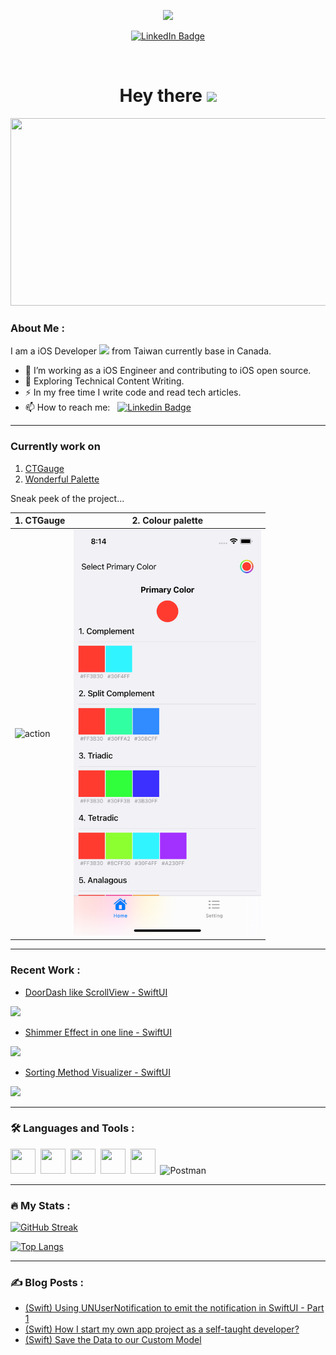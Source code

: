 <p align="center"><img src="https://media.giphy.com/media/M9gbBd9nbDrOTu1Mqx/giphy.gif" width="100"/></p>
<p align="center">
<a href="https://www.linkedin.com/in/hung-chun-tsai-372584175/"><img src="https://img.shields.io/badge/LinkedIn-blue?style=for-the-badge&logo=linkedin&logoColor=white" alt="LinkedIn Badge"></a>

<p align="center"><img src="https://komarev.com/ghpvc/?username=tsaihong1995&style=flat-square&color=blue" alt=""></p>

<h1 align="center">Hey there <img src="https://media.giphy.com/media/hvRJCLFzcasrR4ia7z/giphy.gif" width="40"></h1>

<p align="center"><img src="https://media.giphy.com/media/dWesBcTLavkZuG35MI/giphy.gif" width="600" height="300"  /></p>

### About Me :

I am a iOS Developer <img src="https://media.giphy.com/media/WUlplcMpOCEmTGBtBW/giphy.gif" width="30"> from Taiwan currently base in Canada.

- 🔭 I’m working as a iOS Engineer and contributing to iOS open source.
- 🌱 Exploring Technical Content Writing.
- ⚡ In my free time I write code and read tech articles.
- 📫 How to reach me: &nbsp; [![Linkedin Badge](https://img.shields.io/badge/-Carter-blue?style=flat&logo=Linkedin&logoColor=white)](https://www.linkedin.com/in/hung-chun-tsai-372584175/)

---

### Currently work on 

1. [CTGauge](https://github.com/tsaihong1995/CTGauge)
2. [Wonderful Palette](https://github.com/tsaihong1995/WonderfulPalette)

Sneak peek of the project...

| 1. CTGauge  | 2. Colour palette |
| ------------- | ------------- |
| <img src="https://github.com/tsaihong1995/CTGauge/blob/main/Media/Accessibility-FontSize-2.png" alt="action" width="300"> | <img src="OngoingProject_3.png" alt="action" width="300"> |

---
### Recent Work :
- [DoorDash like ScrollView - SwiftUI](https://github.com/tsaihong1995/AnchorScrollView) 
<p>
<img src="https://media.giphy.com/media/6D1ggFFdbo8u4xkYbr/giphy.gif" width="150"/>
</p>

- [Shimmer Effect in one line - SwiftUI](https://github.com/tsaihong1995/ShimmerEffect)
<p>
<img src="https://media.giphy.com/media/uSSjQzPJi8UgWHJp62/giphy.gif" width="150"/>
</p>

- [Sorting Method Visualizer - SwiftUI](https://github.com/tsaihong1995/SortingMethods) 
<p>
<img src="https://media.giphy.com/media/bwOyFUl9PM6QK6Qmxn/giphy.gif" width="150"/>
</p>

---

### 🛠 Languages and Tools :

<p>
<img src="https://cdn.jsdelivr.net/gh/devicons/devicon/icons/swift/swift-original.svg" width="40" height="40"/>&nbsp;
<img src="https://cdn.jsdelivr.net/gh/devicons/devicon/icons/apple/apple-original.svg" width="40" height="40"/>&nbsp;
<img src="https://cdn.jsdelivr.net/gh/devicons/devicon/icons/atom/atom-original.svg" width="40" height="40"/>&nbsp;
<img src="https://cdn.jsdelivr.net/gh/devicons/devicon/icons/bitbucket/bitbucket-original.svg" width="40" height="40"/>&nbsp;
<img src="https://cdn.jsdelivr.net/gh/devicons/devicon/icons/git/git-original.svg" width="40" height="40"/>&nbsp;          
<img src="https://www.vectorlogo.zone/logos/getpostman/getpostman-icon.svg" title="Postman"  alt="Postman" width="40" height="40"/>&nbsp;
</p>

---

### 🔥 My Stats :
[![GitHub Streak](http://github-readme-streak-stats.herokuapp.com?user=carterTsai95&theme=dark&background=000000)](https://git.io/streak-stats)

[![Top Langs](https://github-readme-stats.vercel.app/api/top-langs/?username=carterTsai95&layout=compact&theme=vision-friendly-dark)](https://github.com/anuraghazra/github-readme-stats)

---

### ✍️ Blog Posts : 
- [(Swift) Using UNUserNotification to emit the notification in SwiftUI - Part 1](https://cartertsai.hashnode.dev/swift-using-unusernotification-to-emit-the-notification-in-swiftui-part-1)
- [(Swift) How I start my own app project as a self-taught developer?](https://cartertsai.hashnode.dev/swift-how-i-start-my-own-app-project-as-a-self-taught-developer)
- [(Swift) Save the Data to our Custom Model](https://cartertsai.hashnode.dev/swift-save-the-data-to-our-custom-model)

